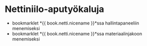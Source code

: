# Nettiniilo-aputyökaluja

- bookmarklet *{{ book.netti.nicename }}*ssa hallintapaneeliin menemiseksi
- bookmarklet *{{ book.netti.nicename }}*ssa materiaalinjakoon menemiseksi